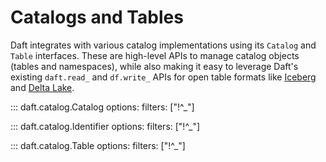 # Catalogs and Tables

Daft integrates with various catalog implementations using its `Catalog` and `Table` interfaces. These are high-level APIs to manage catalog objects (tables and namespaces), while also making it easy to leverage Daft's existing `daft.read_` and `df.write_` APIs for open table formats like [Iceberg](../connectors/iceberg.md) and [Delta Lake](../connectors/delta_lake.md).

<!-- Learn more about [Catalogs & Tables](../catalogs/index.md) in Daft User Guide. -->

::: daft.catalog.Catalog
    options:
        filters: ["!^_"]

::: daft.catalog.Identifier
    options:
        filters: ["!^_"]

::: daft.catalog.Table
    options:
        filters: ["!^_"]
